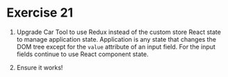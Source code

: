 # Exercise 21

1. Upgrade Car Tool to use Redux instead of the custom store React state to manage application state. Application is any state that changes the DOM tree except for the `value` attribute of an input field. For the input fields continue to use React component state.

2. Ensure it works!